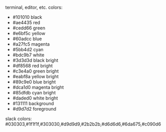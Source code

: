 terminal, editor, etc. colors:
* #101010 black
* #ae4435 red
* #cedd66 green
* #e6bf5c yellow
* #60adcc blue
* #a27fc5 magenta
* #5bb4d2 cyan
* #bdc9b7 white
* #3d3d3d black bright
* #df8568 red bright
* #c3e4a0 green bright
* #eabf8a yellow bright
* #89c9e0 blue bright
* #dca1d0 magenta bright
* #85dfdb cyan bright
* #daded0 white bright
* #131111 background
* #d9d7d2 foreground

slack colors:
#030303,#1f1f1f,#303030,#d9d9d9,#2b2b2b,#d6d6d6,#6da675,#c090d6
